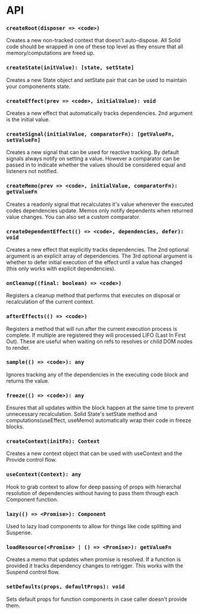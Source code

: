 # API

### `createRoot(disposer => <code>)`

Creates a new non-tracked context that doesn't auto-dispose. All Solid code should be wrapped in one of these top level as they ensure that all memory/computations are freed up.

### `createState(initValue): [state, setState]`

Creates a new State object and setState pair that can be used to maintain your componenents state.

### `createEffect(prev => <code>, initialValue): void`

Creates a new effect that automatically tracks dependencies. 2nd argument is the initial value.

### `createSignal(initialValue, comparatorFn): [getValueFn, setValueFn]`

Creates a new signal that can be used for reactive tracking. By default signals always notify on setting a value. However a comparator can be passed in to indicate whether the values should be considered equal and listeners not notified.

### `createMemo(prev => <code>, initialValue, comparatorFn): getValueFn`

Creates a readonly signal that recalculates it's value whenever the executed codes dependencies update. Memos only notify dependents when returned value changes. You can also set a custom comparator.

### `createDependentEffect(() => <code>, dependencies, defer): void`

Creates a new effect that explicitly tracks dependencies. The 2nd optional argument is an explicit array of dependencies. The 3rd optional argument is whether to defer initial execution of the effect until a value has changed (this only works with explicit dependencies).

### `onCleanup((final: boolean) => <code>)`

Registers a cleanup method that performs that executes on disposal or recalculation of the current context.

### `afterEffects(() => <code>)`

Registers a method that will run after the current execution process is complete. If multiple are registered they will processed LIFO (Last In First Out). These are useful when waiting on refs to resolves or child DOM nodes to render.

### `sample(() => <code>): any`

Ignores tracking any of the dependencies in the executing code block and returns the value.

### `freeze(() => <code>): any`

Ensures that all updates within the block happen at the same time to prevent unnecessary recalculation. Solid State's setState method and computations(useEffect, useMemo) automatically wrap their code in freeze blocks.

### `createContext(initFn): Context`

Creates a new context object that can be used with useContext and the Provide control flow.

### `useContext(Context): any`

Hook to grab context to allow for deep passing of props with hierarchal resolution of dependencies without having to pass them through each Component function.

### `lazy(() => <Promise>): Component`

Used to lazy load components to allow for things like code splitting and Suspense.

### `loadResource(<Promise> | () => <Promise>): getValueFn`

Creates a memo that updates when promise is resolved. If a function is provided it tracks dependency changes to retrigger. This works with the Suspend control flow.

### `setDefaults(props, defaultProps): void`

Sets default props for function components in case caller doesn't provide them.